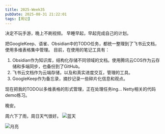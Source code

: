```yaml
---
title: 2025-Week35
pubDate: 2025-08-31 21:22:01
tags: [周记]
---
```


决定不玩手游，晚上不刷视频。
早睡早起，早起完成自己的计划。

把GoogleKeep、语雀、Obsidian中的TODO任务，都统一整理到了飞书云文档，使用多维表格集中管理。
目前，在使用的笔记工具有：
1. Obsidian作为知识库，结构化存储不同领域的文档。使用腾讯云COS作为云存储和多端同步，也备份到了GitHub。
2. 飞书云文档作为云端存储，以及和真实进度交互，管理的工具。
3. GoogleKeep作为备忘录，摘抄记录一些碎片化信息和观点。

现在把我的TODO以多维表格的形式管理，正在处理任务ing... Netty相关的代码demo练习。

晚安。

周六下了雨，周日天气很好。
![蓝天](https://raw.githubusercontent.com/roc80/DrawingBoard/main/image/微信图片_20250831213153.jpg)

![月亮](https://raw.githubusercontent.com/roc80/DrawingBoard/main/image/微信图片_20250831213153.jpg)
<script src="https://giscus.app/client.js"
        data-repo="roc80/Blog"
        data-repo-id="R_kgDOO4NnfQ"
        data-category="Announcements"
        data-category-id="DIC_kwDOO4Nnfc4Ctshe"
        data-mapping="pathname"
        data-strict="1"
        data-reactions-enabled="1"
        data-emit-metadata="0"
        data-input-position="top"
        data-theme="preferred_color_scheme"
        data-lang="zh-CN"
        data-loading="lazy"
        crossorigin="anonymous"
        async>
</script>

